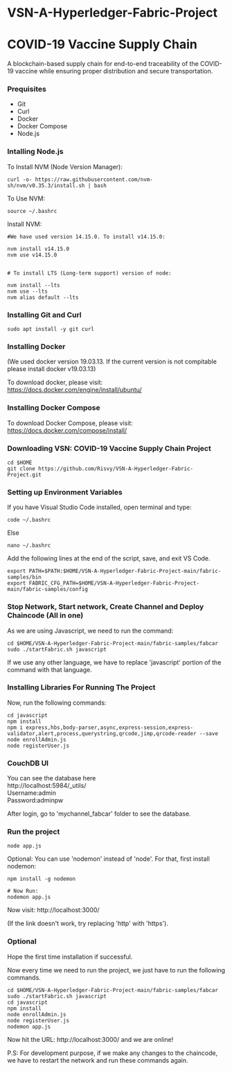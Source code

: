 # VSN-A-Hyperledger-Fabric-Project
# COVID-19 Vaccine Supply Chain 

A blockchain-based supply chain for end-to-end traceability of the COVID-19 vaccine while ensuring proper distribution and secure transportation.

### Prequisites
* Git
* Curl
* Docker
* Docker Compose
* Node.js

### Intalling Node.js

To Install NVM (Node Version Manager):
```
curl -o- https://raw.githubusercontent.com/nvm-sh/nvm/v0.35.3/install.sh | bash
```
To Use NVM:
```
source ~/.bashrc
```
Install NVM:

```
#We have used version 14.15.0. To install v14.15.0:

nvm install v14.15.0
nvm use v14.15.0


# To install LTS (Long-term support) version of node:

nvm install --lts
nvm use --lts
nvm alias default --lts
```


### Installing Git and Curl
```
sudo apt install -y git curl
```

### Installing Docker

(We used docker version 19.03.13. If the current version is not compitable please install docker v19.03.13) 

To download docker, please visit:
https://docs.docker.com/engine/install/ubuntu/



### Installing Docker Compose
To download Docker Compose, please visit:
https://docs.docker.com/compose/install/

### Downloading VSN: COVID-19 Vaccine Supply Chain Project
```
cd $HOME
git clone https://github.com/Risvy/VSN-A-Hyperledger-Fabric-Project.git
```

### Setting up Environment Variables

If you have Visual Studio Code installed, open terminal and type:
```
code ~/.bashrc
```
Else
```
nano ~/.bashrc
```
Add the following lines at the end of the script, save, and exit VS Code.
```
export PATH=$PATH:$HOME/VSN-A-Hyperledger-Fabric-Project-main/fabric-samples/bin 
export FABRIC_CFG_PATH=$HOME/VSN-A-Hyperledger-Fabric-Project-main/fabric-samples/config 
```
### Stop Network, Start network, Create Channel and Deploy Chaincode (All in one)

As we are using Javascript, we need to run the command:
```
cd $HOME/VSN-A-Hyperledger-Fabric-Project-main/fabric-samples/fabcar 
sudo ./startFabric.sh javascript
```
If we use any other language, we have to replace 'javascript' portion of the command with that language. 

### Installing Libraries For Running The Project
Now, run the following commands: 
```
cd javascript
npm install 
npm i express,hbs,body-parser,async,express-session,express-validator,alert,process,querystring,qrcode,jimp,qrcode-reader --save 
node enrollAdmin.js 
node registerUser.js
```

### CouchDB UI
You can see the database here <br>
http://localhost:5984/_utils/ <br>
Username:admin<br>
Password:adminpw

After login, go to 'mychannel_fabcar' folder to see the database.

### Run the project
```
node app.js
```
Optional: You can use 'nodemon' instead of 'node'. For that, first install nodemon:
```
npm install -g nodemon

# Now Run:
nodemon app.js
```
Now visit: http://localhost:3000/ 

(If the link doesn't work, try replacing 'http' with 'https').

### Optional

Hope the first time installation if successful.

Now every time we need to run the project, we just have to run the following commands.
```
cd $HOME/VSN-A-Hyperledger-Fabric-Project-main/fabric-samples/fabcar 
sudo ./startFabric.sh javascript
cd javascript
npm install 
node enrollAdmin.js 
node registerUser.js
nodemon app.js
```
Now hit the URL: http://localhost:3000/ and we are online!  


P.S: For development purpose, if we make any changes to the chaincode, we have to restart the network and run these commands again.   
 






